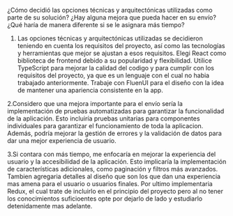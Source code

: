 ¿Cómo decidió las opciones técnicas y arquitectónicas utilizadas como parte de su solución?
¿Hay alguna mejora que pueda hacer en su envío?
¿Qué haría de manera diferente si se le asignara más tiempo?

1. Las opciones técnicas y arquitectónicas utilizadas se decidieron teniendo en cuenta los requisitos del proyecto, así como las tecnologías y herramientas que mejor se ajustan a esos requisitos.
 Elegi React como biblioteca de frontend debido a su popularidad y flexibilidad.
 Utilice TypeScript para mejorar la calidad del codigo y para cumplir con los requisitos del proyecto, ya que es un lenguaje con el cual no habia trabajado anteriormente.
 Trabaje con FluenUI para el diseño con la idea de mantener una apariencia consistente en la app.


2.Considero que una mejora importante para el envío sería la implementación de pruebas automatizadas para garantizar la funcionalidad de la aplicación.
Esto incluiría pruebas unitarias para componentes individuales para garantizar el funcionamiento de toda la aplicacion.
 Además, podría mejorar la gestión de errores y la validación de datos para dar una mejor experiencia de usuario.

 3.Si contara con más tiempo, me enfocaría en mejorar la experiencia del usuario y la accesibilidad de la aplicación.
 Esto implicaría la implementación de características adicionales, como paginación y filtros más avanzados.
Tambien agregaria detalles al diseño que son los que dan una experiencia mas amena para el usuario o usuarios finales.
Por ultimo implementaria Redux, el cual trate de incluirlo en el principio del proyecto pero al no tener los conocimientos suficioentes opte por dejarlo de lado y estudiarlo detenidamente mas adelante.
